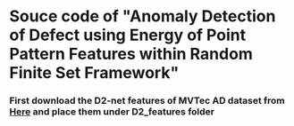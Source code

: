 # Souce code of "Anomaly Detection of Defect using Energy of Point Pattern Features within Random Finite Set Framework"


### First download the D2-net features of MVTec AD dataset from [Here](https://arxiv.org/pdf/2008.12577.pdf) and place them under D2_features folder

